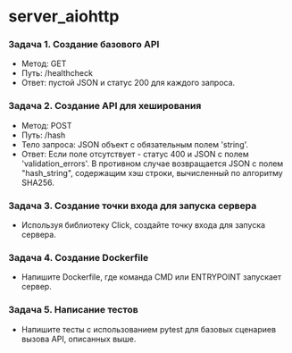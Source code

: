# server_aiohttp

### Задача 1. Создание базового API

- Метод: GET
- Путь: /healthcheck
- Ответ: пустой JSON и статус 200 для каждого запроса.

### Задача 2. Создание API для хеширования

- Метод: POST
- Путь: /hash
- Тело запроса: JSON объект с обязательным полем 'string'.
- Ответ: Если поле отсутствует - статус 400 и JSON с полем 'validation_errors'. В противном случае возвращается JSON с полем "hash_string", содержащим хэш строки, вычисленный по алгоритму SHA256.

### Задача 3. Создание точки входа для запуска сервера

- Используя библиотеку Click, создайте точку входа для запуска сервера.

### Задача 4. Создание Dockerfile

- Напишите Dockerfile, где команда CMD или ENTRYPOINT запускает сервер.

### Задача 5. Написание тестов

- Напишите тесты с использованием pytest для базовых сценариев вызова API, описанных выше.
